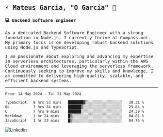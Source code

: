 
<samp>
  
## ⚡ Mateus Garcia, "O Garcia" :rocket: 
  

#### 💻 Backend Software Engineer

As a dedicated Backend Software Engineer with a strong foundation in Node.js, I currently thrive at Compass.uol. My primary focus is on developing robust backend solutions using Node.js and TypeScript.

I am passionate about exploring and advancing my expertise in serverless architectures, particularly within the AWS Cloud environment and leveraging the serverless framework. Continuously seeking to improve my skills and knowledge, I am committed to delivering high-quality, scalable, and efficient backend systems.

---

<!--START_SECTION:waka-->

```txt
From: 14 May 2024 - To: 21 May 2024

TypeScript   8 hrs 53 mins   ███████▓░░░░░░░░░░░░░░░░░   30.31 %
Go           7 hrs 34 mins   ██████▒░░░░░░░░░░░░░░░░░░   25.84 %
C            7 hrs 9 mins    ██████░░░░░░░░░░░░░░░░░░░   24.39 %
Markdown     1 hr 24 mins    █▒░░░░░░░░░░░░░░░░░░░░░░░   04.81 %
JavaScript   1 hr 23 mins    █▒░░░░░░░░░░░░░░░░░░░░░░░   04.76 %
```

<!--END_SECTION:waka-->
  
</samp>

[![Linkedin](https://img.shields.io/badge/-Mateus%20Garcia-c080ff?style=flat-square&logo=Linkedin&logoColor=white&link=https://www.linkedin.com/in/mpgxc)](https://www.linkedin.com/in/mateusogarcia) 
